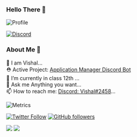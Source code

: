 

### Hello There 👋

![Profile](https://komarev.com/ghpvc/?username=imkrvishal)

[![Discord](https://discord.c99.nl/widget/theme-1/726287877897584673.png)](https://discord.com/users/726287877897584673)

### About Me 📌
🔭 I am Vishal...  
⛑  Active Project: [Application Manager Discord Bot](https://imkrvishal.gitbook.io/application-manager)  
🌱 I’m currently in class 12th ...  
💬 Ask me Anything you want...  
📫 How to reach me: [Discord: Vishal#2458](https://discord.com/users/726287877897584673)... 

![Metrics](https://metrics.lecoq.io/imkrvishal?template=classic&repositories.forks=true&base.header=0&languages=1&people=1&lines=1&languages.colors=github&languages.threshold=0%25&people.limit=28&people.size=28&people.types=followers%2C%20following&people.thanks=%20Sebbl0508%20&people.identicons=false&people.shuffle=false&config.timezone=Europe%2FCopenhagen)

[![Twitter Follow](https://img.shields.io/twitter/follow/imkr_vishal?label=Follow)](https://twitter.com/imkr_vishal)
[![GitHub followers](https://img.shields.io/github/followers/imkrvishal?label=Follow&style=social)](https://github.com/imkrvishal)

<img src="https://github-readme-streak-stats.herokuapp.com/?user=imkrvishal&theme=calm" class="center">
<img src="https://github-readme-stats.vercel.app/api?username=imkrvishal&count_private=true&show_icons=true&theme=dracula" class="center">  


